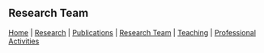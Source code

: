Research Team
-


[Home](/index.md) \| [Research](/Research.md) \| [Publications](/Publications.md) \| [Research Team](/Team.md) \| [Teaching](/Teaching.md) \| [Professional Activities](/Activities.md)
